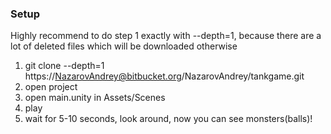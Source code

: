 ### Setup ###

Highly recommend to do step 1 exactly with --depth=1, because there are a lot of deleted files which will be downloaded otherwise

1. git clone --depth=1 https://NazarovAndrey@bitbucket.org/NazarovAndrey/tankgame.git
2. open project
3. open main.unity in Assets/Scenes
4. play
5. wait for 5-10 seconds, look around, now you can see monsters(balls)!